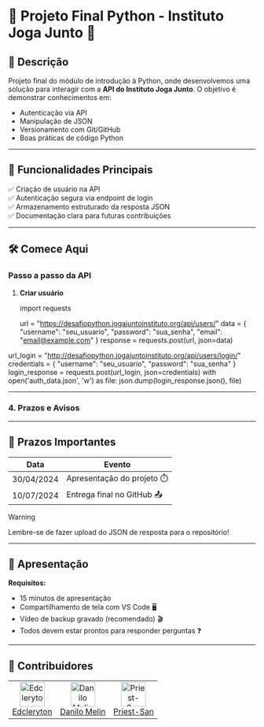 # 🚀 Projeto Final Python - Instituto Joga Junto 🐍

## 📌 Descrição
Projeto final do módulo de introdução à Python, onde desenvolvemos uma solução para interagir com a **API do Instituto Joga Junto**. O objetivo é demonstrar conhecimentos em:
- Autenticação via API
- Manipulação de JSON
- Versionamento com Git/GitHub
- Boas práticas de código Python

---

## 🌟 Funcionalidades Principais
✅ Criação de usuário na API  
✅ Autenticação segura via endpoint de login  
✅ Armazenamento estruturado da resposta JSON  
✅ Documentação clara para futuras contribuições  

---

## 🛠️ Comece Aqui
### Passo a passo da API
1. **Criar usuário**
   
   import requests

   url = "https://desafiopython.jogajuntoinstituto.org/api/users/"
   data = {
       "username": "seu_usuario",
       "password": "sua_senha",
       "email": "email@example.com"
   }
   response = requests.post(url, json=data)

url_login = "http://desafiopython.jogajuntoinstituto.org/api/users/login/"
credentials = {
    "username": "seu_usuario",
    "password": "sua_senha"
}
login_response = requests.post(url_login, json=credentials)
with open('auth_data.json', 'w') as file:
    json.dump(login_response.json(), file)


---

### **4. Prazos e Avisos**

---

## 📅 Prazos Importantes
| Data       | Evento                      |
|------------|-----------------------------|
| 30/04/2024 | Apresentação do projeto ⏱️ |
| 10/07/2024 | Entrega final no GitHub 📤 |

> [!WARNING]  
> Lembre-se de fazer upload do JSON de resposta para o repositório!

---

## 🎥 Apresentação
**Requisitos:**  
- 15 minutos de apresentação  
- Compartilhamento de tela com VS Code 🖥️  
- Vídeo de backup gravado (recomendado) 🎬  
- Todos devem estar prontos para responder perguntas ❓

---

## 🤝 Contribuidores
<table>
  <tr>
    <td align="center">
      <a href="https://github.com/Edcleryton">
        <img src="https://avatars.githubusercontent.com/u/134793465?v=4" width="50px" alt="Edcleryton"/>
      </a>
      <br/>
      <a href="https://github.com/Edcleryton">Edcleryton</a>
    </td>
    <td align="center">
      <a href="https://github.com/daniloMelin">
        <img src="https://avatars.githubusercontent.com/u/127984038?v=4" width="50px" alt="Danilo Melin"/>
      </a>
      <br/>
      <a href="https://github.com/daniloMelin">Danilo Melin</a>
    </td>
    <td align="center">
      <a href="https://github.com/Priest-San">
        <img src="https://avatars.githubusercontent.com/u/204785556?v=4" width="50px" alt="Priest-San"/>
      </a>
      <br/>
      <a href="https://github.com/Priest-San">Priest-San</a>
    </td>
  </tr>
</table>
